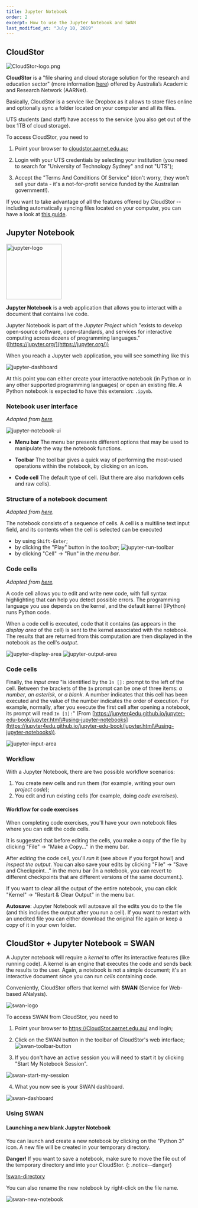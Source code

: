 ```yaml
---
title: Jupyter Notebook
order: 2
excerpt: How to use the Jupyter Notebook and SWAN
last_modified_at: "July 10, 2019"
---
```


## CloudStor

![CloudStor-logo.png](https://CloudStor.aarnet.edu.au/plus/s/pwXdzeYzcZPxqw9/download)

**CloudStor** is a "file sharing and cloud storage solution for the research and education sector" (more information [here](https://www.aarnet.edu.au/network-and-services/cloud-services-applications/CloudStor)) offered by Australia’s Academic and Research Network (AARNet).

Basically, CloudStor is a service like Dropbox as it allows to store files online and optionally sync a folder located on your computer and all its files. 

UTS students (and staff) have access to the service (you also get out of the box 1TB of cloud storage).
  

To access CloudStor, you need to

1. Point your browser to [cloudstor.aarnet.edu.au](https://cloudstor.aarnet.edu.au/);

2. Login with your UTS credentials by selecting your institution (you need to search for "University of Technology Sydney" and not "UTS");

3. Accept the "Terms And Conditions Of Service" (don't worry, they won't sell your data - it's a not-for-profit service funded by the Australian government!).

If you want to take advantage of all the features offered by CloudStor --  including automatically syncing files located on your computer, you can have a look at [this guide](https://support.aarnet.edu.au/hc/en-us/articles/227469547-CloudStor-Getting-Started-Guide).

## Jupyter Notebook

<img src="https://CloudStor.aarnet.edu.au/plus/s/wp8ozshID6Aq2rF/download" alt="jupyter-logo" width="150">
  
**Jupyter Notebook** is a web application that allows you to interact with a document that contains live code.

Jupyter Notebook is part of the *Jupyter Project* which "exists to develop open-source software, open-standards, and services for interactive computing across dozens of programming languages." ([https://jupyter.org/](https://jupyter.org/))

When you reach a Jupyter web application, you will see something like this
  
![jupyter-dashboard](https://CloudStor.aarnet.edu.au/plus/s/Q3NPc7B5cv5Tuey/download)

At this point you can either create your interactive notebook (in Python or in any other supported programming languages) or open an existing file. A Python notebook is expected to have this extension: `.ipynb`.


### Notebook user interface

*Adapted from [here](https://jupyter-notebook.readthedocs.io/en/stable/notebook.html\#notebook-user-interface).*

![jupyter-notebook-ui](https://CloudStor.aarnet.edu.au/plus/s/1K0ZuFi9rgp6ZgO/download)

* **Menu bar** The menu bar presents different options that may be used to manipulate the way the notebook functions.

* **Toolbar** The tool bar gives a quick way of performing the most-used operations within the notebook, by clicking on an icon. 

* **Code cell** The default type of cell. (But there are also markdown cells and raw cells).

### Structure of a notebook document

*Adapted from [here](https://jupyter-notebook.readthedocs.io/en/stable/notebook.html\#structure-of-a-notebook-document).*

The notebook consists of a sequence of cells. A cell is a multiline text input field, and its contents when the cell is selected can be executed

* by using `Shift-Enter`;
* by clicking the "Play" button in the *toolbar*;
![jupyter-run-toolbar](https://CloudStor.aarnet.edu.au/plus/s/h7zsbwCyYEwfyuo/download)
* by clicking "Cell" -> "Run" in the *menu bar*.

### Code cells

*Adapted from [here]( https://jupyter-notebook.readthedocs.io/en/stable/notebook.html\#code-cells).*

A code cell allows you to edit and write new code, with full syntax highlighting that can help you detect possible errors. The programming language you use depends on the kernel, and the default kernel (IPython) runs Python code.

When a code cell is executed, code that it contains (as appears in the *display area* of the cell) is sent to the kernel associated with the notebook. The results that are returned from this computation are then displayed in the notebook as the cell's *output*. 

![jupyter-display-area](https://CloudStor.aarnet.edu.au/plus/s/rmzlYGqBYpfXjjC/download)
![jupyter-output-area](https://CloudStor.aarnet.edu.au/plus/s/XbRpPY2mazxBT27/download)


### Code cells

 Finally, the *input area* "is identified by the `In []:` prompt to the left of the cell. Between the brackets of the `In` prompt can be one of three items: *a number*, *an asterisk*, or *a blank*. A number indicates that this cell has been executed and the value of the number indicates the order of execution. For example, normally, after you execute the first cell after opening a notebook, its prompt will read `In [1]:`" (From [https://jupyter4edu.github.io/jupyter-edu-book/jupyter.html\#using-jupyter-notebooks](https://jupyter4edu.github.io/jupyter-edu-book/jupyter.html\#using-jupyter-notebooks)).

![jupyter-input-area](https://CloudStor.aarnet.edu.au/plus/s/QonWeNKSwEZ5yJe/download)

### Workflow

With a Jupyter Notebook, there are two possible workflow scenarios:

1. You create new cells and run them (for example, writing your own *project code*);
2. You edit and run existing cells (for example, doing *code exercises*).


#### Workflow for code exercises

When completing code exercises, you'll have your own notebook files where you can edit the code cells.

 It is suggested that before editing the cells, you make a copy of the file by clicking "File"  -> "Make a Copy..." in the menu bar.

After *editing* the code cell, you'll *run* it (see above if you forgot how!) and *inspect the output*. You can also save your edits by clicking "File"  -> "Save and Checkpoint..." in the menu bar (In a notebook, you can revert to different checkpoints that are different versions of the same document.).

If you want to clear all the output of the entire notebook, you can click "Kernel" -> "Restart & Clear Output" in the menu bar.

**Autosave**:  Jupyter Notebook will autosave all the edits you do to the file (and this includes the output after you run a cell). If you want to restart with an unedited file you can either download the original file again or keep a copy of it in your own folder. 

## CloudStor + Jupyter Notebook = SWAN

A Jupyter notebook will require a *kernel* to offer its interactive features (like running code). A kernel is an engine that executes the code and sends back the results to the user. Again, a notebook is not a simple document; it's an interactive document since you can run *cells* containing code.

Conveniently, CloudStor offers that kernel with **SWAN** (Service for Web-based ANalysis).

![swan-logo](https://CloudStor.aarnet.edu.au/plus/s/musvpeY3OfhnAdF/download)

To access SWAN from CloudStor, you need to

1. Point your browser to https://CloudStor.aarnet.edu.au/ and login;

2. Click on the SWAN button in the toolbar of CloudStor's web interface; ![swan-toolbar-button](https://CloudStor.aarnet.edu.au/plus/s/TdxJNpwKPiO0i9N/download)

3. If you don't have an active session you will need to start it by clicking "Start My Notebook Session".

![swan-start-my-session](https://cloudstor.aarnet.edu.au/plus/s/CrQRnJi5ccWfF9a/download)

4. What you  now see is your SWAN dashboard.

![swan-dashboard](https://cloudstor.aarnet.edu.au/plus/s/T02sRtakDessAP5/download)

### Using SWAN

#### Launching a new blank Jupyter Notebook

You can launch and create a new notebook by clicking on the "Python 3" icon. A new file will be created in your temporary directory.

**Danger!** If you want to save a notebook, make sure to move the file out of the temporary directory and into your CloudStor. 
{: .notice--danger}

[!swan-directory](https://cloudstor.aarnet.edu.au/plus/s/XyVpum5Mm4FeRbp/download)

You can also rename the new notebook by right-click on the file name.

![swan-new-notebook](https://cloudstor.aarnet.edu.au/plus/s/uFQDEdNztUBUpKj/download)



